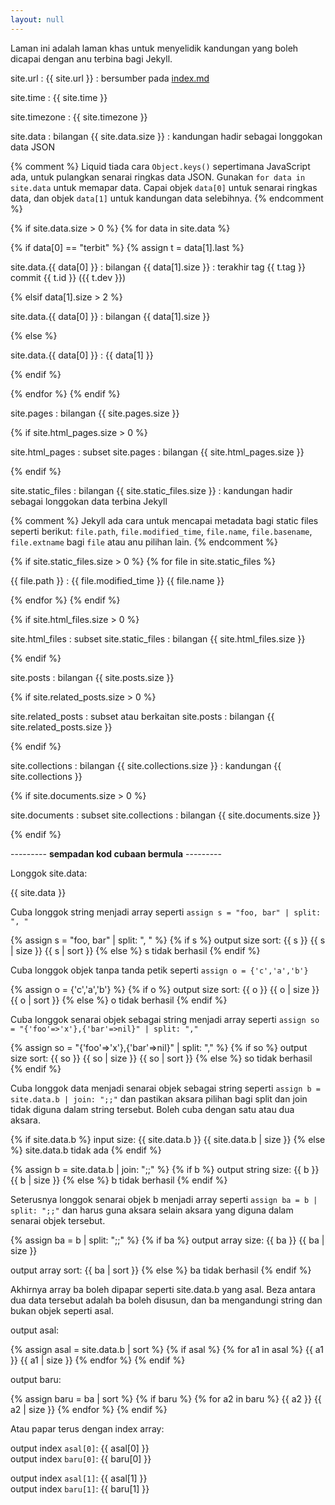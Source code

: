 ```yaml
---
layout: null
---
```


Laman ini adalah laman khas untuk menyelidik kandungan yang
boleh dicapai dengan anu terbina bagi Jekyll.

site.url
: {{ site.url }}
: bersumber pada [index.md](index.md)

site.time
: {{ site.time }}

site.timezone
: {{ site.timezone }}

site.data
: bilangan {{ site.data.size }}
: kandungan hadir sebagai longgokan data JSON

{% comment %}
Liquid tiada cara `Object.keys()` sepertimana JavaScript
ada, untuk pulangkan senarai ringkas data JSON. Gunakan
`for data in site.data` untuk memapar data. Capai objek
`data[0]` untuk senarai ringkas data, dan objek `data[1]`
untuk kandungan data selebihnya.
{% endcomment %}

{% if site.data.size > 0 %}
{% for data in site.data %}

  {% if data[0] == "terbit" %}
  {% assign t = data[1].last %}

  site.data.{{ data[0] }}
  : bilangan {{ data[1].size }}
  : terakhir tag {{ t.tag }} commit {{ t.id }} ({{ t.dev }})

  {% elsif data[1].size > 2 %}

  site.data.{{ data[0] }}
  : bilangan {{ data[1].size }}

  {% else %}

  site.data.{{ data[0] }}
  : {{ data[1] }}

  {% endif %}

{% endfor %}
{% endif %}

site.pages
: bilangan {{ site.pages.size }}

{% if site.html_pages.size > 0 %}

site.html_pages
: subset site.pages
: bilangan {{ site.html_pages.size }}

{% endif %}

site.static_files
: bilangan {{ site.static_files.size }}
: kandungan hadir sebagai longgokan data terbina Jekyll

{% comment %}
Jekyll ada cara untuk mencapai metadata bagi static files
seperti berikut: `file.path`, `file.modified_time`,
`file.name`, `file.basename`, `file.extname` bagi `file`
atau anu pilihan lain.
{% endcomment %}

{% if site.static_files.size > 0 %}
{% for file in site.static_files %}

  {{ file.path }}
  : {{ file.modified_time }} {{ file.name }}

{% endfor %}
{% endif %}

{% if site.html_files.size > 0 %}

site.html_files
: subset site.static_files
: bilangan {{ site.html_files.size }}

{% endif %}

site.posts
: bilangan {{ site.posts.size }}

{% if site.related_posts.size > 0 %}

site.related_posts
: subset atau berkaitan site.posts
: bilangan {{ site.related_posts.size }}

{% endif %}

site.collections
: bilangan {{ site.collections.size }}
: kandungan {{ site.collections }}

{% if site.documents.size > 0 %}

site.documents
: subset site.collections
: bilangan {{ site.documents.size }}

{% endif %}

--------- **sempadan kod cubaan bermula** ---------

Longgok site.data:

{{ site.data }}

Cuba longgok string menjadi array
seperti `assign s = "foo, bar" | split: ", "`

{% assign s = "foo, bar" | split: ", " %}
{% if s %}
output size sort:
{{ s }} {{ s | size }} {{ s | sort }}
{% else %}
s tidak berhasil
{% endif %}

Cuba longgok objek tanpa tanda petik
seperti `assign o = {'c','a','b'}`

{% assign o = {'c','a','b'} %}
{% if o %}
output size sort:
{{ o }} {{ o | size }} {{ o | sort }}
{% else %}
o tidak berhasil
{% endif %}

Cuba longgok senarai objek sebagai string menjadi array
seperti `assign so = "{'foo'=>'x'},{'bar'=>nil}" | split: ","`

{% assign so = "{'foo'=>'x'},{'bar'=>nil}" | split: "," %}
{% if so %}
output size sort:
{{ so }} {{ so | size }} {{ so | sort }}
{% else %}
so tidak berhasil
{% endif %}

Cuba longgok data menjadi senarai objek sebagai string
seperti `assign b = site.data.b | join: ";;"` dan pastikan
aksara pilihan bagi split dan join tidak diguna dalam string
tersebut. Boleh cuba dengan satu atau dua aksara.

{% if site.data.b %}
input size:
{{ site.data.b }} {{ site.data.b | size }}
{% else %}
site.data.b tidak ada
{% endif %}

{% assign b = site.data.b | join: ";;" %}
{% if b %}
output string size:
{{ b }} {{ b | size }}
{% else %}
b tidak berhasil
{% endif %}

Seterusnya longgok senarai objek b menjadi array
seperti `assign ba = b | split: ";;"` dan harus guna aksara
selain aksara yang diguna dalam senarai objek tersebut.

{% assign ba = b | split: ";;" %}
{% if ba %}
output array size:
{{ ba }} {{ ba | size }}

output array sort:
{{ ba | sort }}
{% else %}
ba tidak berhasil
{% endif %}

Akhirnya array ba boleh dipapar seperti site.data.b yang
asal. Beza antara dua data tersebut adalah ba boleh disusun,
dan ba mengandungi string dan bukan objek seperti asal.

output asal:

{% assign asal = site.data.b | sort %}
{% if asal %}
{% for a1 in asal %}
{{ a1 }} {{ a1 | size }}
{% endfor %}
{% endif %}

output baru:

{% assign baru = ba | sort %}
{% if baru %}
{% for a2 in baru %}
{{ a2 }} {{ a2 | size }}
{% endfor %}
{% endif %}

Atau papar terus dengan index array:

output index `asal[0]`: {{ asal[0] }}  
output index `baru[0]`: {{ baru[0] }}

output index `asal[1]`: {{ asal[1] }}  
output index `baru[1]`: {{ baru[1] }}
